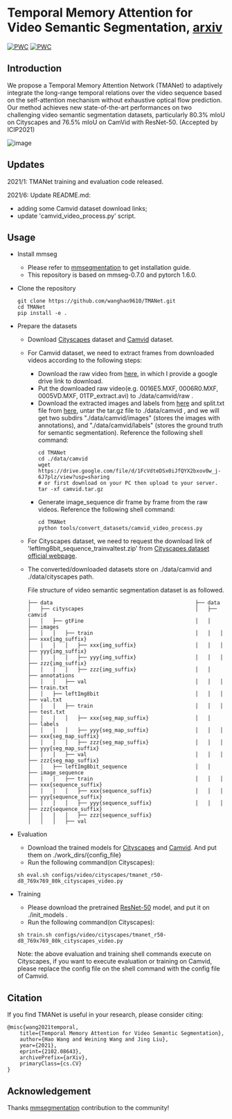 # Temporal Memory Attention for Video Semantic Segmentation, [arxiv](https://arxiv.org/abs/2102.08643)

[![PWC](https://img.shields.io/endpoint.svg?url=https://paperswithcode.com/badge/temporal-memory-attention-for-video-semantic/video-semantic-segmentation-on-camvid)](https://paperswithcode.com/sota/video-semantic-segmentation-on-camvid?p=temporal-memory-attention-for-video-semantic)
[![PWC](https://img.shields.io/endpoint.svg?url=https://paperswithcode.com/badge/temporal-memory-attention-for-video-semantic/video-semantic-segmentation-on-cityscapes-val)](https://paperswithcode.com/sota/video-semantic-segmentation-on-cityscapes-val?p=temporal-memory-attention-for-video-semantic)

## Introduction
We propose a Temporal Memory Attention Network (TMANet) to adaptively integrate the long-range temporal relations over 
the video sequence based on the self-attention mechanism without exhaustive optical flow prediction.
Our method achieves new state-of-the-art performances on two challenging video semantic segmentation datasets, 
particularly 80.3% mIoU on Cityscapes and 76.5% mIoU on CamVid with ResNet-50. (Accepted by ICIP2021)

![image](images/overview.jpg)

## Updates
2021/1: TMANet training and evaluation code released.

2021/6: Update README.md:
  * adding some Camvid dataset download links;
  * update 'camvid_video_process.py' script.
## Usage
* Install mmseg
  * Please refer to [mmsegmentation](https://github.com/open-mmlab/mmsegmentation) to get installation guide. 
  * This repository is based on mmseg-0.7.0 and pytorch 1.6.0.
* Clone the repository
  ```shell
  git clone https://github.com/wanghao9610/TMANet.git
  cd TMANet
  pip install -e .
  ```
* Prepare the datasets
  * Download [Cityscapes](https://www.cityscapes-dataset.com/) dataset and [Camvid](http://mi.eng.cam.ac.uk/research/projects/VideoRec/CamVid/) dataset. 
  * For Camvid dataset, we need to extract frames from downloaded
    videos according to the following steps:
    * Download the raw video from [here](https://drive.google.com/drive/folders/19eAfQ7Of4LUe4C4Z-S60EcTFC8BCVTr0?usp=sharing), in which I provide a google drive link to download.
    * Put the downloaded raw video(e.g. 0016E5.MXF, 0006R0.MXF, 0005VD.MXF, 01TP_extract.avi) to ./data/camvid/raw .
    * Download the extracted images and labels from [here](https://drive.google.com/file/d/1FcVdteDSx0iJfQYX2bxov0w_j-6J7plz/view?usp=sharing) 
      and split.txt file from [here](https://drive.google.com/drive/folders/1a9I09fnI9s1mGBFRB7bW5dyzhs5MkTZ7?usp=sharing), untar the tar.gz file to ./data/camvid , 
      and we will get two subdirs "./data/camvid/images" (stores the images with annotations), and "./data/camvid/labels" (stores the ground 
      truth for semantic segmentation). Reference the following shell command: 
      ```shell
      cd TMANet
      cd ./data/camvid
      wget https://drive.google.com/file/d/1FcVdteDSx0iJfQYX2bxov0w_j-6J7plz/view?usp=sharing
      # or first download on your PC then upload to your server.
      tar -xf camvid.tar.gz 
      ```
    * Generate image_sequence dir frame by frame from the raw videos. Reference the following shell command:
      ```shell
      cd TMANet
      python tools/convert_datasets/camvid_video_process.py
      ```
  * For Cityscapes dataset, we need to request the download link of 'leftImg8bit_sequence_trainvaltest.zip' from 
    [Cityscapes dataset official webpage](https://www.cityscapes-dataset.com/downloads/).
  * The converted/downloaded datasets store on ./data/camvid and ./data/cityscapes path.
    
    File structure of video semantic segmentation dataset is as followed.
    ```none
    ├── data                                              ├── data                              
    │   ├── cityscapes                                    │   ├── camvid                        
    │   │   ├── gtFine                                    │   │   ├── images                    
    │   │   │   ├── train                                 │   │   │   ├── xxx{img_suffix}       
    │   │   │   │   ├── xxx{img_suffix}                   │   │   │   ├── yyy{img_suffix}       
    │   │   │   │   ├── yyy{img_suffix}                   │   │   │   ├── zzz{img_suffix}       
    │   │   │   │   ├── zzz{img_suffix}                   │   │   ├── annotations               
    │   │   │   ├── val                                   │   │   │   ├── train.txt             
    │   │   ├── leftImg8bit                               │   │   │   ├── val.txt               
    │   │   │   ├── train                                 │   │   │   ├── test.txt              
    │   │   │   │   ├── xxx{seg_map_suffix}               │   │   ├── labels                    
    │   │   │   │   ├── yyy{seg_map_suffix}               │   │   │   ├── xxx{seg_map_suffix}   
    │   │   │   │   ├── zzz{seg_map_suffix}               │   │   │   ├── yyy{seg_map_suffix}   
    │   │   │   ├── val                                   │   │   │   ├── zzz{seg_map_suffix}   
    │   │   ├── leftImg8bit_sequence                      │   │   ├── image_sequence            
    │   │   │   ├── train                                 │   │   │   ├── xxx{sequence_suffix}  
    │   │   │   │   ├── xxx{sequence_suffix}              │   │   │   ├── yyy{sequence_suffix}  
    │   │   │   │   ├── yyy{sequence_suffix}              │   │   │   ├── zzz{sequence_suffix}  
    │   │   │   │   ├── zzz{sequence_suffix}              
    │   │   │   ├── val                                   
    ```

* Evaluation
  * Download the trained models for [Cityscapes](https://drive.google.com/drive/folders/16EMm46zRIKkGC-wIse4In5lV6zUZCIQB) and [Camvid](https://drive.google.com/drive/folders/1wiKyMZItme9cb1Kfidtm4ziDT7TdrQ22?usp=sharing). And put them on ./work_dirs/{config_file}  
  * Run the following command(on Cityscapes):
  ```shell
  sh eval.sh configs/video/cityscapes/tmanet_r50-d8_769x769_80k_cityscapes_video.py
  ```
* Training
  * Please download the pretrained [ResNet-50](https://drive.google.com/drive/folders/1IRkBsvJpZ1R1cS5La-7On03VoJErgvGX) model, and put it on ./init_models .
  * Run the following command(on Cityscapes):
  ```shell
  sh train.sh configs/video/cityscapes/tmanet_r50-d8_769x769_80k_cityscapes_video.py
  ```
  Note: the above evaluation and training shell commands execute on Cityscapes, if you want to execute evaluation or 
  training on Camvid, please replace the config file on the shell command with the config file of Camvid.
## Citation
  If you find TMANet is useful in your research, please consider citing:
  ```shell
  @misc{wang2021temporal,
      title={Temporal Memory Attention for Video Semantic Segmentation}, 
      author={Hao Wang and Weining Wang and Jing Liu},
      year={2021},
      eprint={2102.08643},
      archivePrefix={arXiv},
      primaryClass={cs.CV}
  }
  ```
## Acknowledgement
Thanks [mmsegmentation](https://github.com/open-mmlab/mmsegmentation) contribution to the community!
